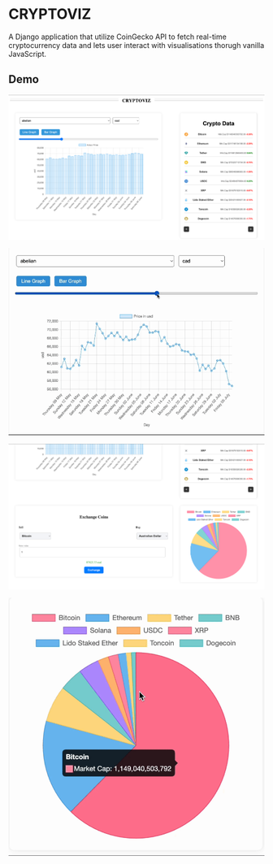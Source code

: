 # CRYPTOVIZ

A Django application that utilize CoinGecko API to fetch real-time cryptocurrency data and lets user interact with visualisations thorugh vanilla JavaScript.

## Demo

![](demo/ss_1.png)

![](demo/demo_gif2.gif)

![](demo/ss_2.png)

![](demo/demo_gif1.gif)